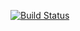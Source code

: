[![Build Status](https://travis-ci.org/InterTurstCo/ActiveFrame5.svg?branch=master)](https://travis-ci.org/InterTurstCo/ActiveFrame5)

